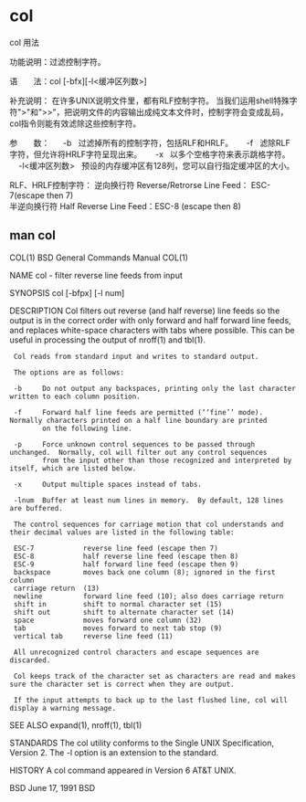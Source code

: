 # col

col 用法

功能说明：过滤控制字符。 

语　　法：col [-bfx][-l<缓冲区列数>] 

补充说明：
在许多UNIX说明文件里，都有RLF控制字符。
当我们运用shell特殊字符">"和">>"，把说明文件的内容输出成纯文本文件时，控制字符会变成乱码，col指令则能有效滤除这些控制字符。 

参　　数： 
    -b   过滤掉所有的控制字符，包括RLF和HRLF。 
    -f   滤除RLF字符，但允许将HRLF字符呈现出来。 
    -x   以多个空格字符来表示跳格字符。 
    -l<缓冲区列数>   预设的内存缓冲区有128列，您可以自行指定缓冲区的大小。

RLF、HRLF控制字符：
逆向换行符       Reverse/Retrorse Line Feed： ESC-7(escape then 7)    
半逆向换行符    Half Reverse Line Feed：ESC-8 (escape then 8)

## man col

COL(1)                                              BSD General Commands Manual                                              COL(1)

NAME
     col - filter reverse line feeds from input

SYNOPSIS
     col [-bfpx] [-l num]

DESCRIPTION
     Col filters out reverse (and half reverse) line feeds so the output is in the correct order with only forward and half forward
     line feeds, and replaces white-space characters with tabs where possible.  This can be useful in processing the output of
     nroff(1) and tbl(1).

     Col reads from standard input and writes to standard output.

     The options are as follows:

     -b     Do not output any backspaces, printing only the last character written to each column position.

     -f     Forward half line feeds are permitted (‘‘fine’’ mode).  Normally characters printed on a half line boundary are printed
            on the following line.

     -p     Force unknown control sequences to be passed through unchanged.  Normally, col will filter out any control sequences
            from the input other than those recognized and interpreted by itself, which are listed below.

     -x     Output multiple spaces instead of tabs.

     -lnum  Buffer at least num lines in memory.  By default, 128 lines are buffered.

     The control sequences for carriage motion that col understands and their decimal values are listed in the following table:

     ESC-7            reverse line feed (escape then 7)
     ESC-8            half reverse line feed (escape then 8)
     ESC-9            half forward line feed (escape then 9)
     backspace        moves back one column (8); ignored in the first column
     carriage return  (13)
     newline          forward line feed (10); also does carriage return
     shift in         shift to normal character set (15)
     shift out        shift to alternate character set (14)
     space            moves forward one column (32)
     tab              moves forward to next tab stop (9)
     vertical tab     reverse line feed (11)

     All unrecognized control characters and escape sequences are discarded.

     Col keeps track of the character set as characters are read and makes sure the character set is correct when they are output.

     If the input attempts to back up to the last flushed line, col will display a warning message.

SEE ALSO
     expand(1), nroff(1), tbl(1)

STANDARDS
     The col utility conforms to the Single UNIX Specification, Version 2. The -l option is an extension to the standard.

HISTORY
     A col command appeared in Version 6 AT&T UNIX.

BSD                                                        June 17, 1991                                                        BSD
